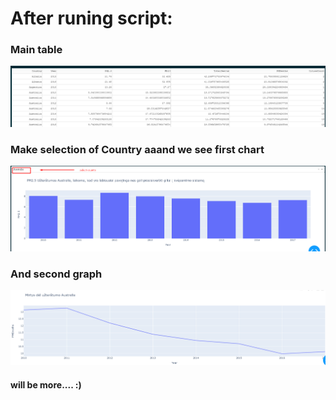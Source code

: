 # After runing script:


### Main table
![alt text](image.png)


### Make selection of Country aaand we see first chart
![alt text](image-2.png)


### And second graph
![alt text](image-3.png)


#### will be more.... :)
